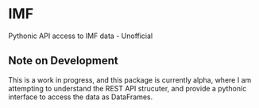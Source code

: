 # IMF

Pythonic API access to IMF data - Unofficial

## Note on Development

This is a work in progress, and this package is currently alpha, where I am attempting to understand the REST API strucuter, and provide a pythonic interface to access the data as DataFrames.
